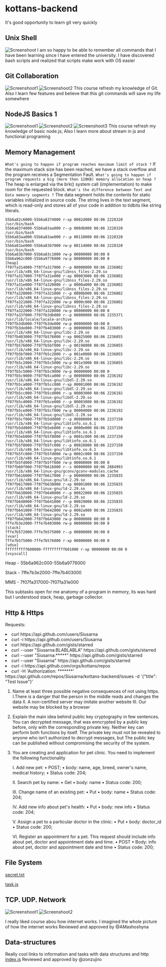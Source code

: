 # kottans-backend
It's good opportunity to learn git very quickly
## Unix Shell
![Screenshoot](task_unix_shell/ss.png)
I am so happy to be able to remember all commands that I have been learning since I have entered the university.
I have discovered bash scripts and realized that scripts make work  with OS easier

## Git Collaboration
![Screenshoot1](task_git_collaboration/ss1.png)
![Screenshoot2](task_git_collaboration/ss2.png)
This course refresh my knowledge of Git.
Also I learn few features and believe that this git commands will save my life somewhere

## NodeJS Basics 1
![Screenshoot1](node_basic_1/ss1.png)
![Screenshoot2](node_basic_1/ss2.png)
![Screenshoot3](node_basic_1/ss3.jpg)
This course refresh my knowledge of basic node.js;
Also I learn more about stream in js and functional programing

## Memory Management

`What's going to happen if program reaches maximum limit of stack ?`
If the maximum stack size has been reached, we have a stack overflow and the program receives a Segmentation Fault.
`What's going to happen if program requests a big (more then 128KB) memory allocation on heap ?`
The heap is enlarged via the brk() system call (implementation) to make room for the requested block.
`What's the difference between Text and Data memory segments ?`
The data segment holds the contents for static variables initialized in source code. The string lives in the text segment, which is read-only and stores all of your code in addition to tidbits like string literals.

```55b6a8299000-55b6a82c6000 r--p 00000000 08:06 2228320                    /usr/bin/bash
55b6a82c6000-55b6a8374000 r-xp 0002d000 08:06 2228320                    /usr/bin/bash
55b6a8374000-55b6a83aa000 r--p 000db000 08:06 2228320                    /usr/bin/bash
55b6a83aa000-55b6a83ae000 r--p 00110000 08:06 2228320                    /usr/bin/bash
55b6a83ae000-55b6a83b7000 rw-p 00114000 08:06 2228320                    /usr/bin/bash
55b6a83b7000-55b6a83c1000 rw-p 00000000 00:00 0
55b6a962c000-55b6a9776000 rw-p 00000000 00:00 0                          [heap]
7f07fa314000-7f07fa317000 r--p 00000000 08:06 2236802                    /usr/lib/x86_64-linux-gnu/libnss_files-2.29.so
7f07fa317000-7f07fa31e000 r-xp 00003000 08:06 2236802                    /usr/lib/x86_64-linux-gnu/libnss_files-2.29.so
7f07fa31e000-7f07fa320000 r--p 0000a000 08:06 2236802                    /usr/lib/x86_64-linux-gnu/libnss_files-2.29.so
7f07fa320000-7f07fa321000 r--p 0000b000 08:06 2236802                    /usr/lib/x86_64-linux-gnu/libnss_files-2.29.so
7f07fa321000-7f07fa322000 rw-p 0000c000 08:06 2236802                    /usr/lib/x86_64-linux-gnu/libnss_files-2.29.so
7f07fa322000-7f07fa328000 rw-p 00000000 00:00 0
7f07fa33f000-7f07fb3db000 r--p 00000000 08:06 2235371                    /usr/lib/locale/locale-archive
7f07fb3db000-7f07fb3de000 rw-p 00000000 00:00 0
7f07fb3de000-7f07fb403000 r--p 00000000 08:06 2236055                    /usr/lib/x86_64-linux-gnu/libc-2.29.so
7f07fb403000-7f07fb576000 r-xp 00025000 08:06 2236055                    /usr/lib/x86_64-linux-gnu/libc-2.29.so
7f07fb576000-7f07fb5bf000 r--p 00198000 08:06 2236055                    /usr/lib/x86_64-linux-gnu/libc-2.29.so
7f07fb5bf000-7f07fb5c2000 r--p 001e0000 08:06 2236055                    /usr/lib/x86_64-linux-gnu/libc-2.29.so
7f07fb5c2000-7f07fb5c5000 rw-p 001e3000 08:06 2236055                    /usr/lib/x86_64-linux-gnu/libc-2.29.so
7f07fb5c5000-7f07fb5c9000 rw-p 00000000 00:00 0
7f07fb5c9000-7f07fb5ca000 r--p 00000000 08:06 2236192                    /usr/lib/x86_64-linux-gnu/libdl-2.29.so
7f07fb5ca000-7f07fb5cc000 r-xp 00001000 08:06 2236192                    /usr/lib/x86_64-linux-gnu/libdl-2.29.so
7f07fb5cc000-7f07fb5cd000 r--p 00003000 08:06 2236192                    /usr/lib/x86_64-linux-gnu/libdl-2.29.so
7f07fb5cd000-7f07fb5ce000 r--p 00003000 08:06 2236192                    /usr/lib/x86_64-linux-gnu/libdl-2.29.so
7f07fb5ce000-7f07fb5cf000 rw-p 00004000 08:06 2236192                    /usr/lib/x86_64-linux-gnu/libdl-2.29.so
7f07fb5cf000-7f07fb5dd000 r--p 00000000 08:06 2237150                    /usr/lib/x86_64-linux-gnu/libtinfo.so.6.1
7f07fb5dd000-7f07fb5eb000 r-xp 0000e000 08:06 2237150                    /usr/lib/x86_64-linux-gnu/libtinfo.so.6.1
7f07fb5eb000-7f07fb5f8000 r--p 0001c000 08:06 2237150                    /usr/lib/x86_64-linux-gnu/libtinfo.so.6.1
7f07fb5f8000-7f07fb5fc000 r--p 00028000 08:06 2237150                    /usr/lib/x86_64-linux-gnu/libtinfo.so.6.1
7f07fb5fc000-7f07fb5fd000 rw-p 0002c000 08:06 2237150                    /usr/lib/x86_64-linux-gnu/libtinfo.so.6.1
7f07fb5fd000-7f07fb5ff000 rw-p 00000000 00:00 0
7f07fb60f000-7f07fb616000 r--s 00000000 08:06 2884993                    /usr/lib/x86_64-linux-gnu/gconv/gconv-modules.cache
7f07fb616000-7f07fb617000 r--p 00000000 08:06 2235835                    /usr/lib/x86_64-linux-gnu/ld-2.29.so
7f07fb617000-7f07fb638000 r-xp 00001000 08:06 2235835                    /usr/lib/x86_64-linux-gnu/ld-2.29.so
7f07fb638000-7f07fb640000 r--p 00022000 08:06 2235835                    /usr/lib/x86_64-linux-gnu/ld-2.29.so
7f07fb640000-7f07fb641000 r--p 00029000 08:06 2235835                    /usr/lib/x86_64-linux-gnu/ld-2.29.so
7f07fb641000-7f07fb642000 rw-p 0002a000 08:06 2235835                    /usr/lib/x86_64-linux-gnu/ld-2.29.so
7f07fb642000-7f07fb643000 rw-p 00000000 00:00 0
7ffe7b3e2000-7ffe7b403000 rw-p 00000000 00:00 0                          [stack]
7ffe7b572000-7ffe7b575000 r--p 00000000 00:00 0                          [vvar]
7ffe7b575000-7ffe7b576000 r-xp 00000000 00:00 0                          [vdso]
ffffffffff600000-ffffffffff601000 r-xp 00000000 00:00 0                  [vsyscall]
```

Heap - 55b6a962c000-55b6a9776000

Stack - 7ffe7b3e2000-7ffe7b403000

MMS - 7f07fa317000-7f07fa31e000

This subtasks open for me anatomy of a program in memory, its was hard but I understood stack, heap, garbage collector.

## Http & Https

Requests:
<li> curl https://api.github.com/users/Siusarna
<li> curl -i https://api.github.com/users/Siusarna
<li> curl https://api.github.com/gists/starred
<li> curl --user "Siusarna:BLABLABLA" https://api.github.com/gists/starred
<li> curl --user "Siusarna:*****" https://api.github.com/gists/starred
<li> curl --user "Siusarna" https://api.github.com/gists/starred
<li> curl -i https://api.github.com/orgs/kottans/repos
<li> curl -H 'Authorization: *******' https://api.github.com/repos/Siusarna/kottans-backend/issues -d '{"title": "Test Issue"}'

1. Name at least three possible negative consequences of not using https.
    I.There is a danger that the person in the middle reads and changes the data
    II. A non-certified server may imitate another website
    III. Our website may be blocked by a browser
2. Explain the main idea behind public key cryptography in few sentences.
     You can decrypted message, that was enncrypted by a public key before, only with the corresponding private key. Neither key can perform both functions by itself. The private key must not be revealed to anyone who isn’t authorized to decrypt messages, but  The public key can be published without compromising the security of the system.
3. You are creating and application for pet clinic. You need to implement the following functionality

    I. Add new pet:
        • POST;
        • body: name, age, breed, owner's name, medical history;
        • Status code: 204;

    II. Search pet by name:
        • Get
        • body: name
        • Status code: 200;

    III. Change name of an existing pet:
        • Put
        • body: name
        • Status code: 204;

    IV. Add new info about pet's health:
        • Put
        • body: new info
        • Status code: 204;

    V. Assign a pet to a particular doctor in the clinic:
        • Put
        • body: doctor_id
        • Status code: 200;

    VI. Register an appointment for a pet. This request should include info about pet, doctor and appointment date and time.
        • POST
        • Body: info about pet, doctor and appointment date and time
        • Status code: 200;

## File System
[secret.txt](file_system/secret.txt)

[task.js](file_system/file_system_task.js)

## TCP. UDP. Network

![Screenshoot1](task_networks/ss1.png)
![Screenshoot2](task_networks/ss2.jpg)

I really liked course abou how internet works. I imagined the whole picture of how the internet works
Reviewed and approved by @AMashoshyna

## Data-structures

Really cool links to information and tasks with data structures and http
[index.js](data-structures/index.js)
Reviewed and approved by @zonzujiro